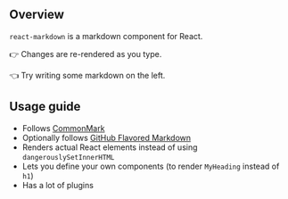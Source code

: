 ## Overview

`react-markdown` is a markdown component for React.

👉 Changes are re-rendered as you type.

👈 Try writing some markdown on the left.

## Usage guide

* Follows [CommonMark](https://commonmark.org)
* Optionally follows [GitHub Flavored Markdown](https://github.github.com/gfm/)
* Renders actual React elements instead of using `dangerouslySetInnerHTML`
* Lets you define your own components (to render `MyHeading` instead of `h1`)
* Has a lot of plugins

